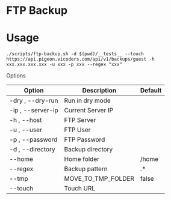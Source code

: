 # FTP Backup

# Usage

```
./scripts/ftp-backup.sh -d $(pwd)/__tests__ --touch https://api.pigeon.vicoders.com/api/v1/backups/guest -h xxx.xxx.xxx.xxx -u xxx -p xxx --regex "xxx"
```

Options

| Option            | Description        | Default |
| ----------------- | ------------------ | ------- |
| -dry , --dry-run  | Run in dry mode    |         |
| -ip , --server-ip | Current Server IP  |         |
| -h , --host       | FTP Server         |         |
| -u , --user       | FTP User           |         |
| -p , --password   | FTP Password       |         |
| -d , --directory  | Backup directory   |         |
| --home            | Home folder        | /home   |
| --regex           | Backup pattern     | .*      |
| --tmp             | MOVE_TO_TMP_FOLDER | false   |
| --touch           | Touch URL          |         |

